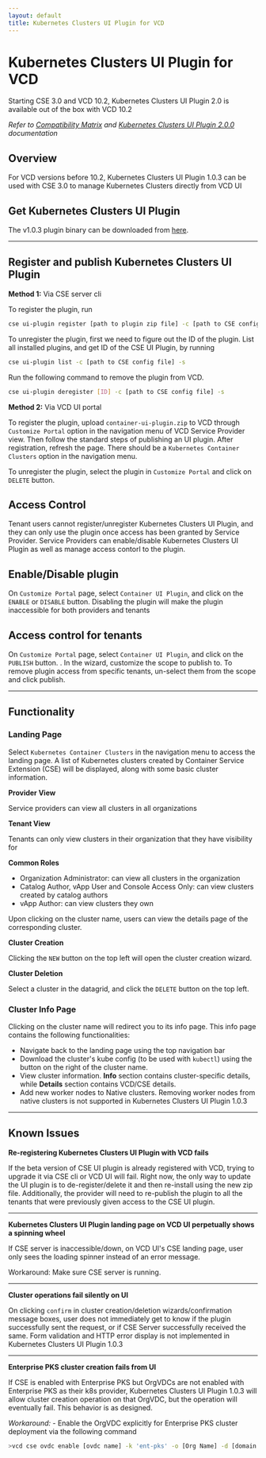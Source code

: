 ```yaml
---
layout: default
title: Kubernetes Clusters UI Plugin for VCD
---
```


# Kubernetes Clusters UI Plugin for VCD

Starting CSE 3.0 and VCD 10.2, Kubernetes Clusters UI Plugin 2.0 is available out of the box with VCD 10.2

*Refer to [Compatibility Matrix](CSE30.html#cse30-compatibility-matrix) and 
[Kubernetes Clusters UI Plugin 2.0.0](https://docs.vmware.com/en/VMware-Cloud-Director/10.2/VMware-Cloud-Director-Service-Provider-Admin-Portal-Guide/GUID-A1910FF9-B2CF-49DD-B031-D1245E8740AE.html) documentation*

## Overview

For VCD versions before 10.2, Kubernetes Clusters UI Plugin 1.0.3 can be used with CSE 3.0 to manage Kubernetes Clusters directly from VCD UI

## Get Kubernetes Clusters UI Plugin

The v1.0.3 plugin binary can be downloaded from [here](https://github.com/vmware/container-service-extension/raw/master/cse_ui/1.0.3/container-ui-plugin.zip).

---

## Register and publish Kubernetes Clusters UI Plugin

**Method 1:** Via CSE server cli

To register the plugin, run

```sh
cse ui-plugin register [path to plugin zip file] -c [path to CSE config file] -s
```

To unregister the plugin, first we need to figure out the ID of the plugin.
List all installed plugins, and get ID of the CSE UI Plugin, by running

```sh
cse ui-plugin list -c [path to CSE config file] -s
```

Run the following command to remove the plugin from VCD.

```sh
cse ui-plugin deregister [ID] -c [path to CSE config file] -s
```

**Method 2:** Via VCD UI portal

To register the plugin, upload `container-ui-plugin.zip` to VCD through `Customize Portal`
option in the navigation menu of VCD Service Provider view. Then follow the
standard steps of publishing an UI plugin. After registration, refresh the page.
There should be a `Kubernetes Container Clusters` option in the navigation menu.

To unregister the plugin, select the plugin in `Customize Portal` and click on
`DELETE` button.

## Access Control

Tenant users cannot register/unregister Kubernetes Clusters UI Plugin, and they can only use the plugin once access has been granted by Service Provider.
Service Providers can enable/disable Kubernetes Clusters UI Plugin as well as manage access contorl to the plugin.

## Enable/Disable plugin

On `Customize Portal` page, select `Container UI Plugin`, and click on the `ENABLE` or `DISABLE` button.
Disabling the plugin will make the plugin inaccessible for both providers and tenants

## Access control for tenants

On `Customize Portal` page, select `Container UI Plugin`, and click on the `PUBLISH` button. . In the wizard, customize the scope to publish to. To remove plugin access from specific tenants, un-select them from the scope and click publish.

---

## Functionality

### Landing Page

Select `Kubernetes Container Clusters` in the navigation menu to access the landing page.
A list of Kubernetes clusters created by Container Service Extension (CSE) will be displayed, along with some basic cluster information.

**Provider View**

Service providers can view all clusters in all organizations

**Tenant View**

Tenants can only view clusters in their organization that they have visibility for

**Common Roles**

* Organization Administrator: can view all clusters in the organization
* Catalog Author, vApp User and Console Access Only: can view clusters
  created by catalog authors
* vApp Author: can view clusters they own

Upon clicking on the cluster name, users can view the details page of the corresponding cluster.

**Cluster Creation**

Clicking the `NEW` button on the top left will open the cluster creation wizard.

**Cluster Deletion**

Select a cluster in the datagrid, and click the `DELETE` button on the top left.

### Cluster Info Page

Clicking on the cluster name will redirect you to its info page.
This info page contains the following functionalities:

* Navigate back to the landing page using the top navigation bar
* Download the cluster's kube config (to be used with `kubectl`) using the button on the right of the cluster name.
* View cluster information. **Info** section contains cluster-specific details, while **Details** section contains VCD/CSE details.
* Add new worker nodes to Native clusters. Removing worker nodes from native clusters is not supported in Kubernetes Clusters UI Plugin 1.0.3

---

## Known Issues

**Re-registering Kubernetes Clusters UI Plugin with VCD fails**

If the beta version of CSE UI plugin is already registered with VCD, trying to
upgrade it via CSE cli or VCD UI will fail. Right now, the only way to update
the UI plugin is to de-register/delete it and then re-install using the new
zip file. Additionally, the provider will need to re-publish the plugin to all
the tenants that were previously given access to the CSE UI plugin.

---

**Kubernetes Clusters UI Plugin landing page on VCD UI perpetually shows a spinning wheel**

If CSE server is inaccessible/down, on VCD UI's CSE landing page, user only
sees the loading spinner instead of an error message.

Workaround: Make sure CSE server is running.

---

**Cluster operations fail silently on UI**

On clicking `confirm` in cluster creation/deletion wizards/confirmation message
boxes, user does not immediately get to know if the plugin successfully sent
the request, or if CSE Server successfully received the same. Form validation
and HTTP error display is not implemented in Kubernetes Clusters UI Plugin 1.0.3

---

**Enterprise PKS cluster creation fails from UI**

If CSE is enabled with Enterprise PKS but OrgVDCs are not enabled with
Enterprise PKS as their k8s provider, Kubernetes Clusters UI Plugin 1.0.3 will allow cluster creation operation on that OrgVDC, but the operation will eventually fail. This behavior is as designed.

*Workaround:* - Enable the OrgVDC explicitly for Enterprise PKS cluster
deployment via the following command

```sh
>vcd cse ovdc enable [ovdc name] -k 'ent-pks' -o [Org Name] -d [domain name] -p [plan name]
```
